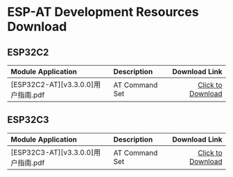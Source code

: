 # ESP-AT Development Resources Download

## ESP32C2

| Module Application             | Description | Download Link |
|:-------------------------------|:--------------------------------|-------------------------------------------------------------------------------:|
| [ESP32C2-AT][v3.3.0.0]用户指南.pdf | AT Command Set | [Click to Download](../../assets/download/esp/at固件/ESP32C2/[ESP32C2-AT][v3.3.0.0]用户指南.pdf) |

## ESP32C3

| Module Application | Description | Download Link |
|:--------------------------------------------------------|:--------------------------------|-------------------------------------------------------------------------------:|
| [ESP32C3-AT][v3.3.0.0]用户指南.pdf | AT Command Set | [Click to Download](../../assets/download/esp/at固件/ESP32C3/[ESP32C3-AT][v3.3.0.0]用户指南.pdf) |
